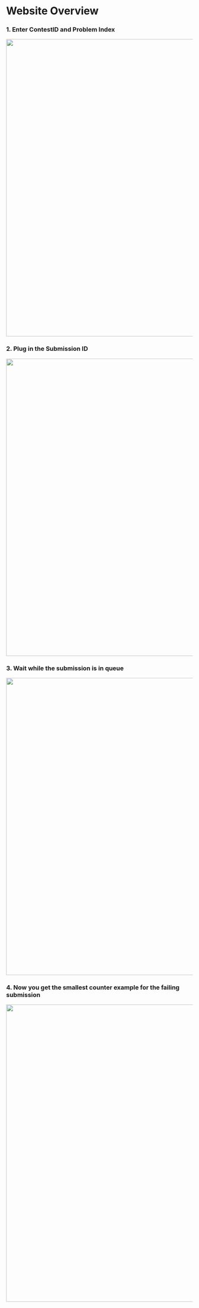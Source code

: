 
# Website Overview
### 1. Enter ContestID and Problem Index
<img src="https://res.cloudinary.com/dolv3aywb/image/upload/v1672600184/CF%20Stress/home_page_itkpzw.png" width="800px">

### 2. Plug in the Submission ID
<img src="https://res.cloudinary.com/dolv3aywb/image/upload/v1672600259/CF%20Stress/test_mrjdcy.png" width="800px">

### 3. Wait while the submission is in queue
<img src="https://res.cloudinary.com/dolv3aywb/image/upload/v1672600217/CF%20Stress/submission_queue_q3a6du.png" width="800px">

### 4. Now you get the smallest counter example for the failing submission
<img src="https://res.cloudinary.com/dolv3aywb/image/upload/v1672600309/CF%20Stress/testcase_ysoxbr.png" width="800px">